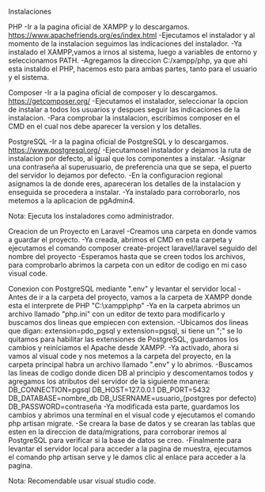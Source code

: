 Instalaciones

PHP
-Ir a la pagina oficial de XAMPP y lo descargamos. https://www.apachefriends.org/es/index.html
-Ejecutamos el instalador y al momento de la instalacion seguimos las indicaciones del instalador.
-Ya instalado el XAMPP,vamos a irnos al sistema, luego a variables de  entorno y seleccionamos PATH.
-Agregamos la direccion C:/xampp/php, ya que ahi esta instaldo el PHP, hacemos esto para ambas partes, tanto para el usuario y el sistema.

Composer
-Ir a la pagina oficial de composer y lo descargamos.  https://getcomposer.org/
-Ejecutamos el instalador, seleccionar la opcion de instalar a todos los usuarios y despues seguir las indicaciones de la instalacion.
-Para comprobar la instalacion, escribimos composer en el CMD en el cual nos debe aparecer la version y los detalles.

PostgreSQL
-Ir a la pagina oficial de PostgreSQL y lo descargamos. https://www.postgresql.org/
-Ejecutamosel instalador y dejamos la ruta de instalacion por defecto, al igual que los componentes a instalar.
-Asignar una contraseña al superusuario, de preferencia una que se sepa, el puerto del servidor lo dejamos por defecto.
-En la configuracion regional asignamos la de donde eres, apareceran los detalles de la instalacion y enseguida se procedera a instalar.
-Ya instalado para corroborarlo, nos metemos a la aplicacion de pgAdmin4.

Nota: Ejecuta los instaladores como administrador.

Creacion de un Proyecto en Laravel
-Creamos una carpeta en donde vamos a guardar el proyecto.
-Ya creada, abrimos el CMD en esta carpeta y ejecutamos el comando composer create-project laravel/laravel seguido del nombre del proyecto
-Esperamos hasta que se creen todos los archivos, para comprobarlo abrimos la carpeta con un editor de codigo en mi caso visual code.

Conexion con PostgreSQL mediante ".env" y levantar el servidor local
-Antes de ir a la carpeta del proyecto, vamos a la carpeta de XAMPP donde esta el interprete de PHP "C:\xampp\php"
-Ya en la carpeta abrimos un archivo llamado "php.ini" con un editor de texto para modificarlo y buscamos dos lineas que empiecen con extension.
-Ubicamos dos lineas que digan: extension=pdo_pgsql y extension=pgsql, si tiene un ";" se lo quitamos para habilitar las extensiones de PostgreSQL, guardamos los cambios y reiniciamos el Apache desde XAMPP.
-Ya activado, ahora si vamos al visual code y nos metemos a la carpeta del proyecto, en la carpeta principal habra un archivo llamado ".env" y lo abrimos.
-Buscamos las lineas de codigo donde dicen DB al principio y descomentamos todos y agregamos los atributos del servidor de la siguiente mnanera:
DB_CONNECTION=pgsql
DB_HOST=127.0.0.1
DB_PORT=5432
DB_DATABASE=nombre_db
DB_USERNAME=usuario_(postgres por defecto) 
DB_PASSWORD=contraseña
-Ya modificada esta parte, guardamos los cambios y abrimos una terminal en el visual code y ejecutamos el comando php artisan migrate.
-Se creara la base de datos y se crearan las tablas que esten en la direccion de data/migrations, para corroborar iremos al PostgreSQL para verificar si la base de datos se creo.
-Finalmente para levantar el servidor local para acceder a la pagina de muestra, ejecutamos el comando php artisan serve y le damos clic al enlace para acceder a la pagina.

Nota: Recomendable usar visual studio code.
